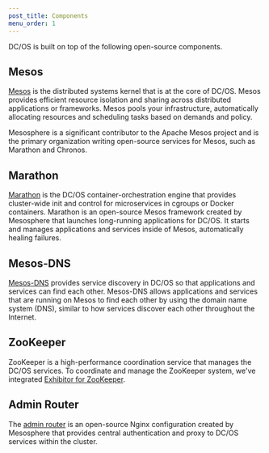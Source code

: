 ```yaml
---
post_title: Components
menu_order: 1
---
```

DC/OS is built on top of the following open-source components.

## Mesos

<a href="https://mesosphere.com/why-mesos/" target="_blank">Mesos</a> is the distributed systems kernel that is at the core of DC/OS. Mesos provides efficient resource isolation and sharing across distributed applications or frameworks. Mesos pools your infrastructure, automatically allocating resources and scheduling tasks based on demands and policy.

Mesosphere is a significant contributor to the Apache Mesos project and is the primary organization writing open-source services for Mesos, such as Marathon and Chronos.

## Marathon

<a href="http://mesosphere.github.io/marathon/" target="_blank">Marathon</a> is the DC/OS container-orchestration engine that provides cluster-wide init and control for microservices in cgroups or Docker containers. Marathon is an open-source Mesos framework created by Mesosphere that launches long-running applications for DC/OS. It starts and manages applications and services inside of Mesos, automatically healing failures.

## Mesos-DNS

<a href="https://github.com/mesosphere/mesos-dns" target="_blank">Mesos-DNS</a> provides service discovery in DC/OS so that applications and services can find each other. Mesos-DNS allows applications and services that are running on Mesos to find each other by using the domain name system (DNS), similar to how services discover each other throughout the Internet.

## ZooKeeper

ZooKeeper is a high-performance coordination service that manages the DC/OS services. To coordinate and manage the ZooKeeper system, we've integrated <a href="https://github.com/Netflix/exhibitor" target="_blank">Exhibitor for ZooKeeper</a>.

## Admin Router

The <a href="https://github.com/mesosphere/adminrouter-public" target="_blank">admin router</a> is an open-source Nginx configuration created by Mesosphere that provides central authentication and proxy to DC/OS services within the cluster.